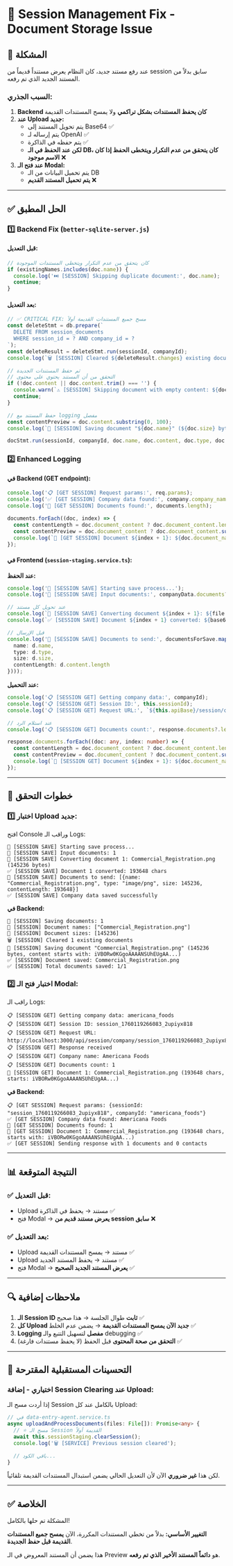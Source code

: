 # 🔧 Session Management Fix - Document Storage Issue

## 🎯 **المشكلة**

عند رفع مستند جديد، كان النظام يعرض مستنداً قديماً من session سابق بدلاً من المستند الجديد الذي تم رفعه.

### **السبب الجذري:**

1. **Backend كان يحفظ المستندات بشكل تراكمي** ولا يمسح المستندات القديمة
2. **عند Upload جديد:**
   - يتم تحويل المستند إلى Base64 ✅
   - يتم إرساله لـ OpenAI ✅
   - يتم حفظه في الذاكرة ✅
   - **لكن عند الحفظ في الـ DB، كان يتحقق من عدم التكرار ويتخطى الحفظ إذا كان الاسم موجود** ❌
3. **عند فتح الـ Modal:**
   - يتم تحميل البيانات من الـ DB
   - **يتم تحميل المستند القديم** ❌

---

## ✅ **الحل المطبق**

### **1️⃣ Backend Fix (`better-sqlite-server.js`)**

#### **قبل التعديل:**
```javascript
// كان يتحقق من عدم التكرار ويتخطى المستندات الموجودة
if (existingNames.includes(doc.name)) {
  console.log('⏭️ [SESSION] Skipping duplicate document:', doc.name);
  continue;
}
```

#### **بعد التعديل:**
```javascript
// ✅ CRITICAL FIX: مسح جميع المستندات القديمة أولاً
const deleteStmt = db.prepare(`
  DELETE FROM session_documents 
  WHERE session_id = ? AND company_id = ?
`);
const deleteResult = deleteStmt.run(sessionId, companyId);
console.log(`🗑️ [SESSION] Cleared ${deleteResult.changes} existing documents`);

// ثم حفظ المستندات الجديدة
// التحقق من أن المستند يحتوي على محتوى
if (!doc.content || doc.content.trim() === '') {
  console.warn(`⚠️ [SESSION] Skipping document with empty content: ${doc.name}`);
  continue;
}

// حفظ المستند مع logging مفصل
const contentPreview = doc.content.substring(0, 100);
console.log(`📄 [SESSION] Saving document "${doc.name}" (${doc.size} bytes, content starts with: ${contentPreview}...)`);

docStmt.run(sessionId, companyId, doc.name, doc.content, doc.type, doc.size);
```

### **2️⃣ Enhanced Logging**

#### **في Backend (GET endpoint):**
```javascript
console.log('📋 [GET SESSION] Request params:', req.params);
console.log('✅ [GET SESSION] Company data found:', company.company_name);
console.log('📄 [GET SESSION] Documents found:', documents.length);

documents.forEach((doc, index) => {
  const contentLength = doc.document_content ? doc.document_content.length : 0;
  const contentPreview = doc.document_content ? doc.document_content.substring(0, 50) : 'empty';
  console.log(`📄 [GET SESSION] Document ${index + 1}: ${doc.document_name} (${contentLength} chars, starts with: ${contentPreview}...)`);
});
```

#### **في Frontend (`session-staging.service.ts`):**

**عند الحفظ:**
```typescript
console.log('💾 [SESSION SAVE] Starting save process...');
console.log('💾 [SESSION SAVE] Input documents:', companyData.documents?.length || 0);

// عند تحويل كل مستند
console.log(`📄 [SESSION SAVE] Converting document ${index + 1}: ${file.name} (${file.size} bytes)`);
console.log(`✅ [SESSION SAVE] Document ${index + 1} converted: ${base64.length} chars`);

// قبل الإرسال
console.log('📄 [SESSION SAVE] Documents to send:', documentsForSave.map(d => ({
  name: d.name,
  type: d.type,
  size: d.size,
  contentLength: d.content.length
})));
```

**عند التحميل:**
```typescript
console.log('📋 [SESSION GET] Getting company data:', companyId);
console.log('📋 [SESSION GET] Session ID:', this.sessionId);
console.log('📋 [SESSION GET] Request URL:', `${this.apiBase}/session/company/${this.sessionId}/${companyId}`);

// عند استلام الرد
console.log('📋 [SESSION GET] Documents count:', response.documents?.length || 0);

response.documents.forEach((doc: any, index: number) => {
  const contentLength = doc.document_content ? doc.document_content.length : 0;
  const contentPreview = doc.document_content ? doc.document_content.substring(0, 50) : 'empty';
  console.log(`📄 [SESSION GET] Document ${index + 1}: ${doc.document_name} (${contentLength} chars, starts: ${contentPreview}...)`);
});
```

---

## 🎯 **خطوات التحقق**

### **1️⃣ اختبار Upload جديد:**

افتح Console وراقب الـ Logs:

```
💾 [SESSION SAVE] Starting save process...
💾 [SESSION SAVE] Input documents: 1
📄 [SESSION SAVE] Converting document 1: Commercial_Registration.png (145236 bytes)
✅ [SESSION SAVE] Document 1 converted: 193648 chars
📄 [SESSION SAVE] Documents to send: [{name: "Commercial_Registration.png", type: "image/png", size: 145236, contentLength: 193648}]
✅ [SESSION SAVE] Company data saved successfully
```

**في Backend:**
```
📄 [SESSION] Saving documents: 1
📄 [SESSION] Document names: ["Commercial_Registration.png"]
📄 [SESSION] Document sizes: [145236]
🗑️ [SESSION] Cleared 1 existing documents
📄 [SESSION] Saving document "Commercial_Registration.png" (145236 bytes, content starts with: iVBORw0KGgoAAAANSUhEUgAA...)
✅ [SESSION] Document saved: Commercial_Registration.png
✅ [SESSION] Total documents saved: 1/1
```

### **2️⃣ اختبار فتح الـ Modal:**

راقب الـ Logs:

```
📋 [SESSION GET] Getting company data: americana_foods
📋 [SESSION GET] Session ID: session_1760119266083_2upiyx818
📋 [SESSION GET] Request URL: http://localhost:3000/api/session/company/session_1760119266083_2upiyx818/americana_foods
📋 [SESSION GET] Response received
📋 [SESSION GET] Company name: Americana Foods
📋 [SESSION GET] Documents count: 1
📄 [SESSION GET] Document 1: Commercial_Registration.png (193648 chars, starts: iVBORw0KGgoAAAANSUhEUgAA...)
```

**في Backend:**
```
📋 [GET SESSION] Request params: {sessionId: "session_1760119266083_2upiyx818", companyId: "americana_foods"}
✅ [GET SESSION] Company data found: Americana Foods
📄 [GET SESSION] Documents found: 1
📄 [GET SESSION] Document 1: Commercial_Registration.png (193648 chars, starts with: iVBORw0KGgoAAAANSUhEUgAA...)
✅ [GET SESSION] Sending response with 1 documents and 0 contacts
```

---

## 📊 **النتيجة المتوقعة**

### **✅ قبل التعديل:**
- Upload مستند → يحفظ في الذاكرة ✅
- فتح Modal → **يعرض مستند قديم من session سابق** ❌

### **✅ بعد التعديل:**
- Upload مستند → يمسح المستندات القديمة ✅
- Upload مستند → يحفظ المستند الجديد ✅
- فتح Modal → **يعرض المستند الجديد الصحيح** ✅

---

## 🔍 **ملاحظات إضافية**

1. **الـ Session ID ثابت** طوال الجلسة → هذا صحيح ✅
2. **كل Upload جديد الآن يمسح المستندات القديمة** → يضمن عدم الخلط ✅
3. **Logging مفصل** لتسهيل التتبع والـ debugging ✅
4. **التحقق من صحة المحتوى** قبل الحفظ (لا يحفظ مستندات فارغة) ✅

---

## 🚀 **التحسينات المستقبلية المقترحة**

### **اختياري - إضافة Session Clearing عند Upload:**

إذا أردت مسح الـ Session بالكامل عند كل Upload:

```typescript
// في data-entry-agent.service.ts
async uploadAndProcessDocuments(files: File[]): Promise<any> {
  // ⭐ مسح الـ Session القديمة أولاً
  await this.sessionStaging.clearSession();
  console.log('🗑️ [SERVICE] Previous session cleared');

  // باقي الكود...
}
```

لكن هذا **غير ضروري** الآن لأن التعديل الحالي يضمن استبدال المستندات القديمة تلقائياً.

---

## ✅ **الخلاصة**

المشكلة تم حلها بالكامل! 

**التغيير الأساسي:** بدلاً من تخطي المستندات المكررة، الآن **يمسح جميع المستندات القديمة قبل حفظ الجديدة**.

هذا يضمن أن المستند المعروض في الـ Preview هو **دائماً المستند الأخير الذي تم رفعه**.


